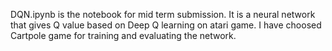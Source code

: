 DQN.ipynb is the notebook for mid term submission. It is a neural network that gives Q value based on Deep Q learning on atari game. I have choosed Cartpole game for training and evaluating the network.
